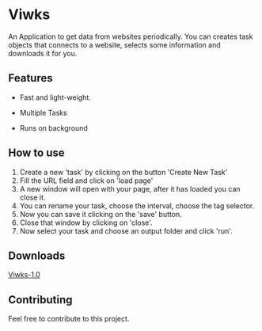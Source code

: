 # Viwks

An Application to get data from websites periodically. You can creates task objects that connects to a website, selects some information and downloads it for you.

## Features
* Fast and light-weight.

* Multiple Tasks

* Runs on background

## How to use

1. Create a new 'task' by clicking on the button 'Create New Task'
2. Fill the URL field and click on 'load page'
3. A new window will open with your page, after it has loaded you can close it.
4. You can rename your task, choose the interval, choose the tag selector.
5. Now you can save it clicking on the 'save' button.
6. Close that window by clicking on 'close'. 
7. Now select your task and choose an output folder and click 'run'.

## Downloads
[Viwks-1.0](https://github.com/Harystolho/Viwks/releases/tag/v1.0)

## Contributing
Feel free to contribute to this project.
